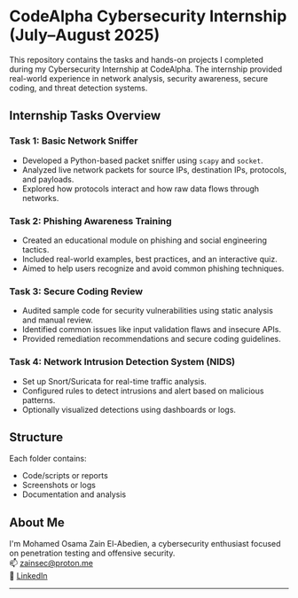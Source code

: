 # CodeAlpha Cybersecurity Internship (July–August 2025)

This repository contains the tasks and hands-on projects I completed during my Cybersecurity Internship at CodeAlpha.
The internship provided real-world experience in network analysis, security awareness, secure coding, and threat detection systems.

## Internship Tasks Overview

###  Task 1: Basic Network Sniffer
- Developed a Python-based packet sniffer using `scapy` and `socket`.
- Analyzed live network packets for source IPs, destination IPs, protocols, and payloads.
- Explored how protocols interact and how raw data flows through networks.

### Task 2: Phishing Awareness Training
- Created an educational module on phishing and social engineering tactics.
- Included real-world examples, best practices, and an interactive quiz.
- Aimed to help users recognize and avoid common phishing techniques.

### Task 3: Secure Coding Review
- Audited sample code for security vulnerabilities using static analysis and manual review.
- Identified common issues like input validation flaws and insecure APIs.
- Provided remediation recommendations and secure coding guidelines.

### Task 4: Network Intrusion Detection System (NIDS)
- Set up Snort/Suricata for real-time traffic analysis.
- Configured rules to detect intrusions and alert based on malicious patterns.
- Optionally visualized detections using dashboards or logs.

## Structure
Each folder contains:
- Code/scripts or reports
- Screenshots or logs
- Documentation and analysis

## About Me
I'm Mohamed Osama Zain El-Abedien, a cybersecurity enthusiast focused on penetration testing and offensive security.  
📫 [zainsec@proton.me](mailto:zainsec@proton.me)  
🔗 [LinkedIn](https://linkedin.com/in/zainsec)

---
